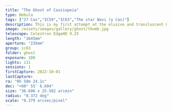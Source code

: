 ```yaml
---
title: "The Ghost of Cassiopeia"
type: Nebula
tags: ["27 Cas","IC59","IC63","The star Navi (γ Cas)"]
description: This is my first attempt at the elusive and transluscent Ghost of Cassiopeia. It's in an easy location next to Navi, a major star in the constellation, but is a dark and detailed nebulae requiring long exposures and clear skies.
image: /assets/images/gallery/ghost/thumb.jpg
telescope: Celestron EdgeHD 9.25
length: "1645mm"
aperture: "235mm"
group: ic63
folder: ghost
exposure: 180
lights: 131
sessions: 1
firstCapture: 2022-10-01 
lastCapture:
ra: "0h 58m 24.1s"
dec: "+60° 55' 6.604"
size: "36.606 x 25.582 arcmin"
radius: "0.372 deg"
scale: "0.379 arcsec/pixel"
---
```

